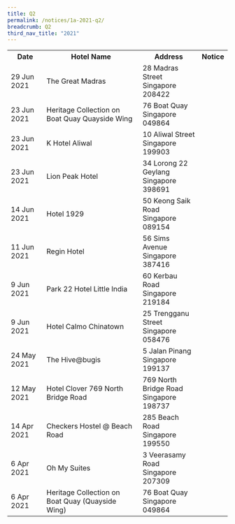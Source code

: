 ```yaml
---
title: Q2
permalink: /notices/1a-2021-q2/
breadcrumb: Q2
third_nav_title: "2021"
---
```

<table>
   <tr>
    <th>Date</th>
    <th>Hotel Name</th>
    <th>Address</th>
    <th>Notice</th>
  </tr>
	  <tr>
    <td>29 Jun 2021</td>
    <td>The Great Madras</td>
    <td>28 Madras Street <br>Singapore 208422<br></td>
    <td><a href="/files/The Great Madras.pdf"></a></td>
  </tr>
  	<tr>
    <td>23 Jun 2021</td>
    <td>Heritage Collection on Boat Quay Quayside Wing</td>
    <td>76 Boat Quay <br>Singapore 049864<br></td>
    <td><a href="/files/Heritage Collection on Boat Quay Quayside Wing.pdf"></a></td>
  </tr>
		 <tr>
    <td>23 Jun 2021</td>
    <td>K Hotel Aliwal</td>
    <td>10 Aliwal Street <br>Singapore 199903<br></td>
    <td><a href="/files/K Hotel Aliwal.pdf"></a></td>
  </tr>
	   <tr>
    <td>23 Jun 2021</td>
    <td>Lion Peak Hotel</td>
    <td>34 Lorong 22 Geylang <br>Singapore 398691<br></td>
    <td><a href="/files/Lion Peak Hotel.pdf"></a></td>
  </tr>
    <tr>
    <td>14 Jun 2021</td>
    <td>Hotel 1929</td>
    <td>50 Keong Saik Road <br>Singapore 089154<br></td>
    <td><a href="/files/Hotel 1929.pdf"></a></td>
  </tr>
    <tr>
    <td>11 Jun 2021</td>
    <td>Regin Hotel</td>
    <td>56 Sims Avenue <br>Singapore 387416<br></td>
    <td><a href="/files/Regin Hotel.pdf"></a></td>
  </tr>
    <tr>
    <td>9 Jun 2021</td>
    <td>Park 22 Hotel Little India</td>
    <td>60 Kerbau Road <br>Singapore 219184<br></td>
    <td><a href="/files/Park 22 Hotel Little India.pdf"></a></td>
  </tr>
    <tr>
    <td>9 Jun 2021</td>
    <td>Hotel Calmo Chinatown</td>
    <td>25 Trengganu Street <br>Singapore 058476<br></td>
    <td><a href="/files/Hotel Calmo Chinatown.pdf"></a></td>
  </tr>
    <tr>
    <td>24 May 2021</td>
    <td>The Hive@bugis</td>
    <td>5 Jalan Pinang <br>Singapore 199137<br></td>
    <td><a href="/files/The Hiveatbugis.pdf"></a></td>
  </tr>
    <tr>
    <td>12 May 2021</td>
    <td>Hotel Clover 769 North Bridge Road</td>
    <td>769 North Bridge Road <br>Singapore 198737<br></td>
    <td><a href="/files/Hotel Clover 769 North Bridge Road.pdf"></a></td>
  </tr>
    <tr>
    <td>14 Apr 2021</td>
    <td>Checkers Hostel @ Beach Road</td>
    <td>285 Beach Road <br>Singapore 199550<br></td>
    <td><a href="/files/Checkers Hostel at Beach Road.pdf"></a></td>
  </tr>
    <tr>
    <td>6 Apr 2021</td>
    <td>Oh My Suites</td>
    <td>3 Veerasamy Road <br>Singapore 207309<br></td>
    <td><a href="/files/Oh My Suites.pdf"></a></td>
  </tr>
    <tr>
    <td>6 Apr 2021</td>
    <td>Heritage Collection on Boat Quay (Quayside Wing)</td>
    <td>76 Boat Quay <br>Singapore 049864<br></td>
    <td><a href="/files/Heritage Collection on Boat Quay (Quayside Wing).pdf"></a></td>
  </tr>